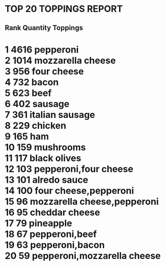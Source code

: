 
 TOP 20 TOPPINGS REPORT
==========================
Rank Quantity  Toppings
--------------------------
1    4616      pepperoni  
2    1014      mozzarella cheese  
3    956       four cheese  
4    732       bacon  
5    623       beef  
6    402       sausage  
7    361       italian sausage  
8    229       chicken  
9    165       ham  
10   159       mushrooms  
11   117       black olives  
12   103       pepperoni,four cheese  
13   101       alredo sauce  
14   100       four cheese,pepperoni  
15   96        mozzarella cheese,pepperoni  
16   95        cheddar cheese  
17   79        pineapple  
18   67        pepperoni,beef  
19   63        pepperoni,bacon  
20   59        pepperoni,mozzarella cheese  
==========================